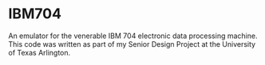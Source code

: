 # IBM704
An emulator for the venerable IBM 704 electronic data processing machine. This
code was written as part of my Senior Design Project at the University of Texas
Arlington.



